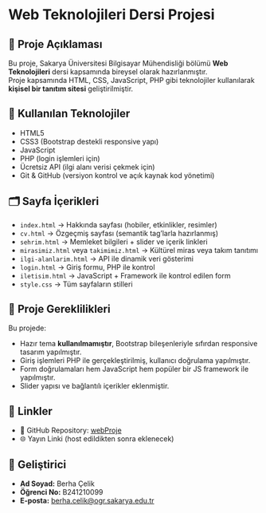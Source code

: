 # Web Teknolojileri Dersi Projesi

## 📘 Proje Açıklaması

Bu proje, Sakarya Üniversitesi Bilgisayar Mühendisliği bölümü **Web Teknolojileri** dersi kapsamında bireysel olarak hazırlanmıştır.  
Proje kapsamında HTML, CSS, JavaScript, PHP gibi teknolojiler kullanılarak **kişisel bir tanıtım sitesi** geliştirilmiştir.

## 🧩 Kullanılan Teknolojiler

- HTML5
- CSS3 (Bootstrap destekli responsive yapı)
- JavaScript
- PHP (login işlemleri için)
- Ücretsiz API (ilgi alanı verisi çekmek için)
- Git & GitHub (versiyon kontrol ve açık kaynak kod yönetimi)

## 🗂️ Sayfa İçerikleri

- `index.html` → Hakkında sayfası (hobiler, etkinlikler, resimler)
- `cv.html` → Özgeçmiş sayfası (semantik tag’larla hazırlanmış)
- `sehrim.html` → Memleket bilgileri + slider ve içerik linkleri
- `mirasimiz.html` veya `takimimiz.html` → Kültürel miras veya takım tanıtımı
- `ilgi-alanlarim.html` → API ile dinamik veri gösterimi
- `login.html` → Giriş formu, PHP ile kontrol
- `iletisim.html` → JavaScript + Framework ile kontrol edilen form
- `style.css` → Tüm sayfaların stilleri

## 🧪 Proje Gereklilikleri

Bu projede:
- Hazır tema **kullanılmamıştır**, Bootstrap bileşenleriyle sıfırdan responsive tasarım yapılmıştır.
- Giriş işlemleri PHP ile gerçekleştirilmiş, kullanıcı doğrulama yapılmıştır.
- Form doğrulamaları hem JavaScript hem popüler bir JS framework ile yapılmıştır.
- Slider yapısı ve bağlantılı içerikler eklenmiştir.

## 🔗 Linkler

- 🔗 GitHub Repository: [webProje](https://github.com/BerhaCelik/webProje)
- 🌐 Yayın Linki (host edildikten sonra eklenecek)

## 👤 Geliştirici

- **Ad Soyad:** Berha Çelik  
- **Öğrenci No:** B241210099 
- **E-posta:** berha.celik@ogr.sakarya.edu.tr
